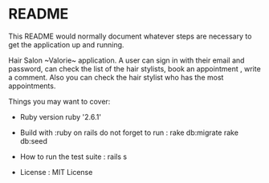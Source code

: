 # README

This README would normally document whatever steps are necessary to get the
application up and running.

Hair Salon ~Valorie~ application. A user can sign in with their email and password, can check the list of the hair stylists, book an appointment , write a comment. Also you can check the hair stylist who has the most appointments.  

Things you may want to cover:

* Ruby version  ruby '2.6.1'

* Build with  :ruby on rails
do not forget to run : rake db:migrate
                       rake db:seed  


* How to run the test suite : rails s

* License : MIT License

